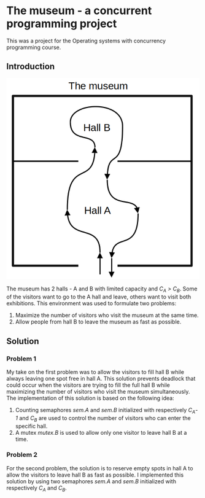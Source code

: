 # The museum - a concurrent programming project
This was a project for the Operating systems with concurrency programming course.
## Introduction
<p align="center">
    <img src="img/museum.png"/>
<p>

The museum has 2 halls - A and B with limited capacity and _C<sub>A</sub> > C<sub>B</sub>_. Some of the visitors want to go to the A hall and leave, others want to visit both exhibitions. This environment was used to formulate two problems:
1. Maximize the number of visitors who visit the museum at the same time.
2. Allow people from hall B to leave the museum as fast as possible.
## Solution
### Problem 1
My take on the first problem was to allow the visitors to fill hall B while always leaving one spot free in hall A. This solution prevents deadlock that could occur when the visitors are trying to fill the full hall B while maximizing the number of visitors who visit the museum simultaneously. The implementation of this solution is based on the following idea:
1. Counting semaphores _sem.A_ and _sem.B_ initialized with respectively _C<sub>A</sub>-1_ and _C<sub>B</sub>_ are used to control the number of visitors who can enter the specific hall.
2. A mutex _mutex.B_ is used to allow only one visitor to leave hall B at a time.
### Problem 2
For the second problem, the solution is to reserve empty spots in hall A to allow the visitors to leave hall B as fast as possible. I implemented this solution by using two semaphores _sem.A_ and _sem.B_ initialized with respectively _C<sub>A</sub>_ and _C<sub>B</sub>_.
